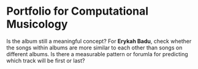 # Portfolio for Computational Musicology

Is the album still a meaningful concept? For **Erykah Badu**, check whether the songs within albums are more similar to each other than songs on different albums. Is there a measurable pattern or forumla for predicting which track will be first or last?
